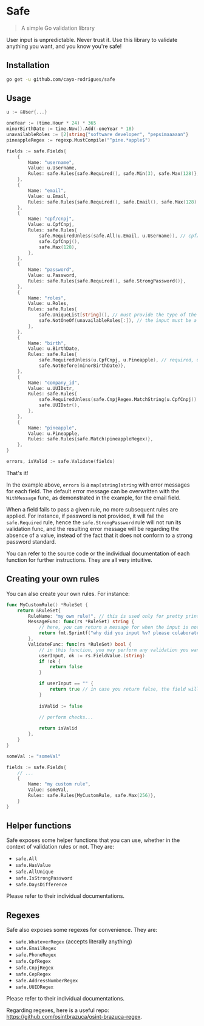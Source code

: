 # Safe

> A simple Go validation library



User input is unpredictable. Never trust it. Use this library to validate anything you want, and you know you're safe!

## Installation

```bash
go get -u github.com/cayo-rodrigues/safe
```

## Usage

```go
u := &User{...}

oneYear := (time.Hour * 24) * 365
minorBirthDate := time.Now().Add(-oneYear * 18)
unavailableRoles := [2]string{"software developer", "pepsimaaaaan"}
pineappleRegex := regexp.MustCompile("^pine.*apple$")

fields := safe.Fields{
    {
        Name: "username",
        Value: u.Username,
        Rules: safe.Rules{safe.Required(), safe.Min(3), safe.Max(128)},
    },
    {
        Name: "email",
        Value: u.Email,
        Rules: safe.Rules{safe.Required(), safe.Email(), safe.Max(128).WithMessage("Is your email really that long?")},
    },
    {
        Name: "cpf/cnpj",
        Value: u.CpfCnpj,
        Rules: safe.Rules{
            safe.RequiredUnless(safe.All(u.Email, u.Username)), // cpf/cnpj is required, unless both u.Email and u.Username have a value
            safe.CpfCnpj(),
            safe.Max(128),
        },
    },
    {
        Name: "password",
        Value: u.Password,
        Rules: safe.Rules{safe.Required(), safe.StrongPassword()},
    },
    {
        Name: "roles",
        Value: u.Roles,
        Rules: safe.Rules{
            safe.UniqueList[string](), // must provide the type of the elements in the list
            safe.NotOneOf(unavailableRoles[:]), // the input must be a slice, but unavailableRoles is an array with a fixed size, that's why we need [:] here
        },
    },
    {
        Name: "birth",
        Value: u.BirthDate,
        Rules: safe.Rules{
            safe.RequiredUnless(u.CpfCnpj, u.Pineapple), // required, unless u.CpfCnpj OR u.Pineapple have a value
            safe.NotBefore(minorBirthDate)},
    },
    {
        Name: "company_id",
        Value: u.UUIDstr,
        Rules: safe.Rules{
            safe.RequiredUnless(safe.CnpjRegex.MatchString(u.CpfCnpj)).WithMessage("Must provide a valid cnpj or company_id"), // got it?
            safe.UUIDstr(),
        },
    },
    {
        Name: "pineapple",
        Value: u.Pineapple,
        Rules: safe.Rules{safe.Match(pineappleRegex)},
    },
}

errors, isValid := safe.Validate(fields)
```



That's it! 

In the example above, `errors` is a `map[string]string` with error messages for each field. The default error message can be overwritten with the `WithMessage` func, as demonstrated in the example, for the email field.

When a field fails to pass a given rule, no more subsequent rules are applied. For instance, if password is not provided, it will fail the `safe.Required` rule, hence the `safe.StrongPassword` rule will not run its validation func, and the resulting error message will be regarding the absence of a value, instead of the fact that it does not conform to a strong password standard.

You can refer to the source code or the individual documentation of each function for further instructions. They are all very intuitive.

## Creating your own rules

You can also create your own rules. For instance:

```go
func MyCustomRule() *RuleSet {
	return &RuleSet{
		RuleName: "my own rule!", // this is used only for pretty printing, like fmt.Println("%s", rs)
		MessageFunc: func(rs *RuleSet) string {
            // here, you can return a message for when the input is not valid
			return fmt.Sprintf("why did you input %v? please colaborate", rs.FieldValue)
		},
		ValidateFunc: func(rs *RuleSet) bool {
            // in this function, you may perform any validation you want!
			userInput, ok := rs.FieldValue.(string)
			if !ok {
				return false
			}

			if userInput == "" {
				return true // in case you return false, the field will be required
			}
            
            isValid := false

			// perform checks...
            
            return isValid
		},
	}
}

someVal := "someVal"

fields := safe.Fields{
    // ...
    {
        Name: "my custom rule",
        Value: someVal,
        Rules: safe.Rules{MyCustomRule, safe.Max(256)},
    }
}
```



## Helper functions

Safe exposes some helper functions that you can use, whether in the context of validation rules or not. They are:

- `safe.All`
- `safe.HasValue`
- `safe.AllUnique`
- `safe.IsStrongPassword`
- `safe.DaysDifference`

Please refer to their individual documentations.

## Regexes

Safe also exposes some regexes for convenience. They are:

- `safe.WhateverRegex` (accepts literally anything)
- `safe.EmailRegex`
- `safe.PhoneRegex`
- `safe.CpfRegex`
- `safe.CnpjRegex`
- `safe.CepRegex`
- `safe.AddressNumberRegex`
- `safe.UUIDRegex`

Please refer to their individual documentations.

Regarding regexes, here is a useful repo: https://github.com/osintbrazuca/osint-brazuca-regex.
